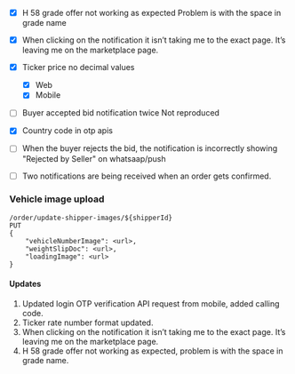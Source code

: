 - [x] H 58 grade offer not working as expected
	Problem is with the space in grade name
- [x] When clicking on the notification it isn’t taking me to the exact page. It’s leaving me on the marketplace page.

- [x] Ticker price no decimal values
	- [x] Web
	- [x] Mobile
- [ ] Buyer accepted bid notification twice
	Not reproduced
- [x] Country code in otp apis
- [ ] When the buyer rejects the bid, the notification is incorrectly showing "Rejected by Seller" on whatsaap/push
- [ ] Two notifications are being received when an order gets confirmed.


### Vehicle image upload
```
/order/update-shipper-images/${shipperId}
PUT
{
	"vehicleNumberImage": <url>,
	"weightSlipDoc": <url>,
	"loadingImage": <url>
}
```


#### Updates
1. Updated login OTP verification API request from mobile, added calling code.
2. Ticker rate number format updated.
3. When clicking on the notification it isn’t taking me to the exact page. It’s leaving me on the marketplace page.
4. H 58 grade offer not working as expected, problem is with the space in grade name.